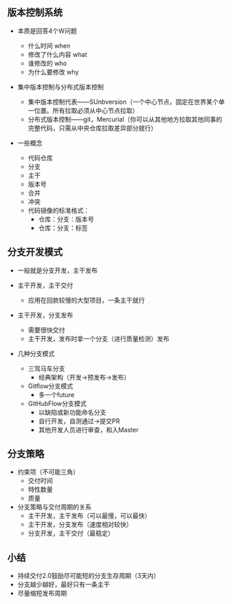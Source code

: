 ## 版本控制系统
- 本质是回答4个W问题
	- 什么时间 when
	- 修改了什么内容 what
	- 谁修改的 who
	- 为什么要修改 why

- 集中版本控制与分布式版本控制
	- 集中版本控制代表——SUnbversion（一个中心节点，固定在世界某个单一位置。所有拉取必须从中心节点拉取）
	- 分布式版本控制——git，Mercurial（你可以从其他地方拉取其他同事的完整代码，只需从中央仓库拉取差异部分就行）


- 一些概念
	- 代码仓库
	- 分支
	- 主干
	- 版本号
	- 合并
	- 冲突
	- 代码镜像的标准格式：
		- 仓库：分支：版本号
		- 仓库：分支：标签
## 分支开发模式
- 一般就是分支开发，主干发布
- 主干开发，主干交付
	- 应用在回款较慢的大型项目，一条主干就行
- 主干开发，分支发布
	- 需要很快交付
	- 主干开发，发布时拿一个分支（进行质量检测）发布

- 几种分支模式
	- 三驾马车分支
		- 经典架构（开发->预发布->发布）
	- Gitflow分支模式
		- 多一个future
	- GitHubFlow分支模式
		- 以缺陷或新功能命名分支
		- 自行开发，自测通过->提交PR
		- 其他开发人员进行审查，和入Master
## 分支策略
- 约束项（不可能三角）
	- 交付时间
	- 特性数量
	- 质量
- 分支策略与交付周期的关系
	- 主干开发，主干发布（可以最慢，可以最快）
	- 主干开发，分支发布（速度相对较快）
	- 分支开发，主干交付（最稳定）

## 小结
- 持续交付2.0鼓励尽可能短的分支生存周期（3天内）
- 分支越少越好，最好只有一条主干
- 尽量缩短发布周期